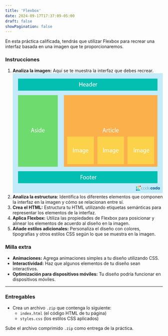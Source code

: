 ```yaml
---
title: 'Flexbox'
date: 2024-09-17T17:37:09-05:00
draft: false
showPagination: false
---
```


En esta práctica calificada, tendrás que utilizar Flexbox para recrear una interfaz basada en una imagen que te proporcionaremos.

### Instrucciones

1. **Analiza la imagen:** Aquí se te muestra la interfaz que debes recrear.
   ![alt text](image.png)
2. **Analiza la estructura:** Identifica los diferentes elementos que componen la interfaz en la imagen y cómo se relacionan entre sí.
3. **Crea el HTML:** Estructura tu HTML utilizando etiquetas semánticas para representar los elementos de la interfaz.
4. **Aplica Flexbox:** Utiliza las propiedades de Flexbox para posicionar y alinear los elementos de acuerdo al diseño en la imagen.
5. **Añade estilos adicionales:** Personaliza el diseño con colores, tipografías y otros estilos CSS según lo que se muestra en la imagen.

### Milla extra

- **Animaciones:** Agrega animaciones simples a tu diseño utilizando CSS.
- **Interactividad:** Haz que algunos elementos de tu diseño sean interactivos.
- **Optimización para dispositivos móviles:** Tu diseño podría funcionar en dispositivos móviles.

---

### Entregables

- Crea un archivo `.zip` que contenga lo siguiente:
  - `index.html` (el código HTML de tu página)
  - `styles.css` (los estilos CSS aplicados)

Sube el archivo comprimido `.zip` como entrega de la práctica.

